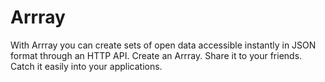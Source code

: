 # Arrray
With Arrray you can create sets of open data accessible instantly in JSON format through an HTTP API. Create an Arrray. Share it to your friends. Catch it easily into your applications.

